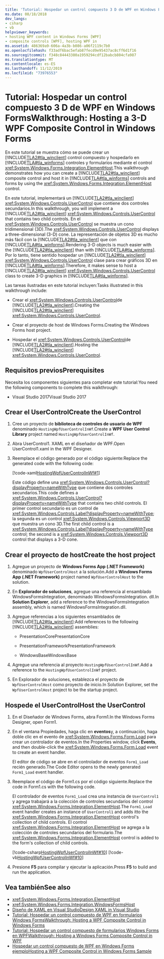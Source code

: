 ```yaml
---
title: 'Tutorial: Hospedar un control compuesto 3 D de WPF en Windows Forms'
ms.date: 08/18/2018
dev_langs:
- csharp
- vb
helpviewer_keywords:
- hosting WPF content in Windows Forms [WPF]
- composite controls [WPF], hosting WPF in
ms.assetid: 486369a9-606a-4a3b-b086-a06f2119c7b0
ms.openlocfilehash: f33adf6bac5efab87fecd9e95437ac8cff6d1f16
ms.sourcegitcommit: f348c84443380a1959294cdf12babcb804cfa987
ms.translationtype: MT
ms.contentlocale: es-ES
ms.lasthandoff: 11/12/2019
ms.locfileid: "73976553"
---
```

# <a name="walkthrough-hosting-a-3-d-wpf-composite-control-in-windows-forms"></a><span data-ttu-id="50ddb-102">Tutorial: Hospedar un control compuesto 3 D de WPF en Windows Forms</span><span class="sxs-lookup"><span data-stu-id="50ddb-102">Walkthrough: Hosting a 3-D WPF Composite Control in Windows Forms</span></span>

<span data-ttu-id="50ddb-103">En este tutorial se muestra cómo se puede crear un [!INCLUDE[TLA2#tla_winclient](../../../../includes/tla2sharptla-winclient-md.md)] control compuesto y hospedarlo en [!INCLUDE[TLA#tla_winforms](../../../../includes/tlasharptla-winforms-md.md)] controles y formularios mediante el control <xref:System.Windows.Forms.Integration.ElementHost>.</span><span class="sxs-lookup"><span data-stu-id="50ddb-103">This walkthrough demonstrates how you can create a [!INCLUDE[TLA2#tla_winclient](../../../../includes/tla2sharptla-winclient-md.md)] composite control and host it in [!INCLUDE[TLA#tla_winforms](../../../../includes/tlasharptla-winforms-md.md)] controls and forms by using the <xref:System.Windows.Forms.Integration.ElementHost> control.</span></span>

<span data-ttu-id="50ddb-104">En este tutorial, implementará un [!INCLUDE[TLA2#tla_winclient](../../../../includes/tla2sharptla-winclient-md.md)] <xref:System.Windows.Controls.UserControl> que contiene dos controles secundarios.</span><span class="sxs-lookup"><span data-stu-id="50ddb-104">In this walkthrough, you will implement a [!INCLUDE[TLA2#tla_winclient](../../../../includes/tla2sharptla-winclient-md.md)] <xref:System.Windows.Controls.UserControl> that contains two child controls.</span></span> <span data-ttu-id="50ddb-105">En el <xref:System.Windows.Controls.UserControl> se muestra un cono tridimensional (3D).</span><span class="sxs-lookup"><span data-stu-id="50ddb-105">The <xref:System.Windows.Controls.UserControl> displays a three-dimensional (3-D) cone.</span></span> <span data-ttu-id="50ddb-106">La representación de objetos 3D es mucho más fácil con la [!INCLUDE[TLA2#tla_winclient](../../../../includes/tla2sharptla-winclient-md.md)] que con [!INCLUDE[TLA#tla_winforms](../../../../includes/tlasharptla-winforms-md.md)].</span><span class="sxs-lookup"><span data-stu-id="50ddb-106">Rendering 3-D objects is much easier with the [!INCLUDE[TLA2#tla_winclient](../../../../includes/tla2sharptla-winclient-md.md)] than with [!INCLUDE[TLA#tla_winforms](../../../../includes/tlasharptla-winforms-md.md)].</span></span> <span data-ttu-id="50ddb-107">Por lo tanto, tiene sentido hospedar un [!INCLUDE[TLA2#tla_winclient](../../../../includes/tla2sharptla-winclient-md.md)] <xref:System.Windows.Controls.UserControl> clase para crear gráficos 3D en [!INCLUDE[TLA#tla_winforms](../../../../includes/tlasharptla-winforms-md.md)].</span><span class="sxs-lookup"><span data-stu-id="50ddb-107">Therefore, it makes sense to host a [!INCLUDE[TLA2#tla_winclient](../../../../includes/tla2sharptla-winclient-md.md)] <xref:System.Windows.Controls.UserControl> class to create 3-D graphics in [!INCLUDE[TLA#tla_winforms](../../../../includes/tlasharptla-winforms-md.md)].</span></span>

<span data-ttu-id="50ddb-108">Las tareas ilustradas en este tutorial incluyen:</span><span class="sxs-lookup"><span data-stu-id="50ddb-108">Tasks illustrated in this walkthrough include:</span></span>

- <span data-ttu-id="50ddb-109">Crear el <xref:System.Windows.Controls.UserControl>de [!INCLUDE[TLA2#tla_winclient](../../../../includes/tla2sharptla-winclient-md.md)].</span><span class="sxs-lookup"><span data-stu-id="50ddb-109">Creating the [!INCLUDE[TLA2#tla_winclient](../../../../includes/tla2sharptla-winclient-md.md)] <xref:System.Windows.Controls.UserControl>.</span></span>

- <span data-ttu-id="50ddb-110">Crear el proyecto de host de Windows Forms.</span><span class="sxs-lookup"><span data-stu-id="50ddb-110">Creating the Windows Forms host project.</span></span>

- <span data-ttu-id="50ddb-111">Hospedar el <xref:System.Windows.Controls.UserControl>de [!INCLUDE[TLA2#tla_winclient](../../../../includes/tla2sharptla-winclient-md.md)].</span><span class="sxs-lookup"><span data-stu-id="50ddb-111">Hosting the [!INCLUDE[TLA2#tla_winclient](../../../../includes/tla2sharptla-winclient-md.md)] <xref:System.Windows.Controls.UserControl>.</span></span>

## <a name="prerequisites"></a><span data-ttu-id="50ddb-112">Requisitos previos</span><span class="sxs-lookup"><span data-stu-id="50ddb-112">Prerequisites</span></span>

<span data-ttu-id="50ddb-113">Necesita los componentes siguientes para completar este tutorial:</span><span class="sxs-lookup"><span data-stu-id="50ddb-113">You need the following components to complete this walkthrough:</span></span>

- <span data-ttu-id="50ddb-114">Visual Studio 2017</span><span class="sxs-lookup"><span data-stu-id="50ddb-114">Visual Studio 2017</span></span>

<a name="To_Create_the_UserControl"></a>
## <a name="create-the-usercontrol"></a><span data-ttu-id="50ddb-115">Crear el UserControl</span><span class="sxs-lookup"><span data-stu-id="50ddb-115">Create the UserControl</span></span>

1. <span data-ttu-id="50ddb-116">Cree un proyecto de **biblioteca de controles de usuario de WPF** denominado `HostingWpfUserControlInWf`.</span><span class="sxs-lookup"><span data-stu-id="50ddb-116">Create a **WPF User Control Library** project named `HostingWpfUserControlInWf`.</span></span>

2. <span data-ttu-id="50ddb-117">Abra UserControl1. XAML en el diseñador de WPF.</span><span class="sxs-lookup"><span data-stu-id="50ddb-117">Open UserControl1.xaml in the WPF Designer.</span></span>

3. <span data-ttu-id="50ddb-118">Reemplace el código generado por el código siguiente:</span><span class="sxs-lookup"><span data-stu-id="50ddb-118">Replace the generated code with the following code:</span></span>

     [!code-xaml[HostingWpfUserControlInWf#1](~/samples/snippets/csharp/VS_Snippets_Wpf/HostingWpfUserControlInWf/CSharp/HostingWpfUserControlInWf/ConeControl.xaml#1)]

     <span data-ttu-id="50ddb-119">Este código define una <xref:System.Windows.Controls.UserControl?displayProperty=nameWithType> que contiene dos controles secundarios.</span><span class="sxs-lookup"><span data-stu-id="50ddb-119">This code defines a <xref:System.Windows.Controls.UserControl?displayProperty=nameWithType> that contains two child controls.</span></span> <span data-ttu-id="50ddb-120">El primer control secundario es un control de <xref:System.Windows.Controls.Label?displayProperty=nameWithType>; la segunda es un control <xref:System.Windows.Controls.Viewport3D> que muestra un cono 3D.</span><span class="sxs-lookup"><span data-stu-id="50ddb-120">The first child control is a <xref:System.Windows.Controls.Label?displayProperty=nameWithType> control; the second is a <xref:System.Windows.Controls.Viewport3D> control that displays a 3-D cone.</span></span>

<a name="To_Create_the_Windows_Forms_Host_Project"></a>
## <a name="create-the-host-project"></a><span data-ttu-id="50ddb-121">Crear el proyecto de host</span><span class="sxs-lookup"><span data-stu-id="50ddb-121">Create the host project</span></span>

1. <span data-ttu-id="50ddb-122">Agregue un proyecto de **Windows Forms App (.NET Framework)** denominado `WpfUserControlHost` a la solución.</span><span class="sxs-lookup"><span data-stu-id="50ddb-122">Add a **Windows Forms App (.NET Framework)** project named `WpfUserControlHost` to the solution.</span></span>

2. <span data-ttu-id="50ddb-123">En **Explorador de soluciones**, agregue una referencia al ensamblado WindowsFormsIntegration, denominado WindowsFormsIntegration. dll.</span><span class="sxs-lookup"><span data-stu-id="50ddb-123">In **Solution Explorer**, add a reference to the WindowsFormsIntegration assembly, which is named WindowsFormsIntegration.dll.</span></span>

3. <span data-ttu-id="50ddb-124">Agregue referencias a los siguientes ensamblados de [!INCLUDE[TLA2#tla_winclient](../../../../includes/tla2sharptla-winclient-md.md)]:</span><span class="sxs-lookup"><span data-stu-id="50ddb-124">Add references to the following [!INCLUDE[TLA2#tla_winclient](../../../../includes/tla2sharptla-winclient-md.md)] assemblies:</span></span>

    - <span data-ttu-id="50ddb-125">PresentationCore</span><span class="sxs-lookup"><span data-stu-id="50ddb-125">PresentationCore</span></span>

    - <span data-ttu-id="50ddb-126">PresentationFramework</span><span class="sxs-lookup"><span data-stu-id="50ddb-126">PresentationFramework</span></span>

    - <span data-ttu-id="50ddb-127">WindowsBase</span><span class="sxs-lookup"><span data-stu-id="50ddb-127">WindowsBase</span></span>

4. <span data-ttu-id="50ddb-128">Agregue una referencia al proyecto `HostingWpfUserControlInWf`.</span><span class="sxs-lookup"><span data-stu-id="50ddb-128">Add a reference to the `HostingWpfUserControlInWf` project.</span></span>

5. <span data-ttu-id="50ddb-129">En Explorador de soluciones, establezca el proyecto de `WpfUserControlHost` como proyecto de inicio.</span><span class="sxs-lookup"><span data-stu-id="50ddb-129">In Solution Explorer, set the `WpfUserControlHost` project to be the startup project.</span></span>

<a name="To_Host_the_Windows_Presentation_Foundation"></a>
## <a name="host-the-usercontrol"></a><span data-ttu-id="50ddb-130">Hospede el UserControl</span><span class="sxs-lookup"><span data-stu-id="50ddb-130">Host the UserControl</span></span>

1. <span data-ttu-id="50ddb-131">En el Diseñador de Windows Forms, abra Form1.</span><span class="sxs-lookup"><span data-stu-id="50ddb-131">In the Windows Forms Designer, open Form1.</span></span>

2. <span data-ttu-id="50ddb-132">En el ventana Propiedades, haga clic en **eventos**y, a continuación, haga doble clic en el evento de <xref:System.Windows.Forms.Form.Load> para crear un controlador de eventos.</span><span class="sxs-lookup"><span data-stu-id="50ddb-132">In the Properties window, click **Events**, and then double-click the <xref:System.Windows.Forms.Form.Load> event to create an event handler.</span></span>

     <span data-ttu-id="50ddb-133">El editor de código se abre en el controlador de eventos `Form1_Load` recién generado.</span><span class="sxs-lookup"><span data-stu-id="50ddb-133">The Code Editor opens to the newly generated `Form1_Load` event handler.</span></span>

3. <span data-ttu-id="50ddb-134">Reemplace el código de Form1.cs por el código siguiente.</span><span class="sxs-lookup"><span data-stu-id="50ddb-134">Replace the code in Form1.cs with the following code.</span></span>

     <span data-ttu-id="50ddb-135">El controlador de eventos `Form1_Load` crea una instancia de `UserControl1` y agrega trabajará a la colección de controles secundarios del control <xref:System.Windows.Forms.Integration.ElementHost>.</span><span class="sxs-lookup"><span data-stu-id="50ddb-135">The `Form1_Load` event handler creates an instance of `UserControl1` and adds itto the <xref:System.Windows.Forms.Integration.ElementHost> control's collection of child controls.</span></span> <span data-ttu-id="50ddb-136">El control <xref:System.Windows.Forms.Integration.ElementHost> se agrega a la colección de controles secundarios del formulario.</span><span class="sxs-lookup"><span data-stu-id="50ddb-136">The <xref:System.Windows.Forms.Integration.ElementHost> control is added to the form's collection of child controls.</span></span>

     [!code-csharp[HostingWpfUserControlInWf#10](~/samples/snippets/csharp/VS_Snippets_Wpf/HostingWpfUserControlInWf/CSharp/WpfUserControlHost/Form1.cs#10)]
     [!code-vb[HostingWpfUserControlInWf#10](~/samples/snippets/visualbasic/VS_Snippets_Wpf/HostingWpfUserControlInWf/VisualBasic/WpfUserControlHost/Form1.vb#10)]

4. <span data-ttu-id="50ddb-137">Presione **F5** para compilar y ejecutar la aplicación.</span><span class="sxs-lookup"><span data-stu-id="50ddb-137">Press **F5** to build and run the application.</span></span>

## <a name="see-also"></a><span data-ttu-id="50ddb-138">Vea también</span><span class="sxs-lookup"><span data-stu-id="50ddb-138">See also</span></span>

- <xref:System.Windows.Forms.Integration.ElementHost>
- <xref:System.Windows.Forms.Integration.WindowsFormsHost>
- [<span data-ttu-id="50ddb-139">Diseño de XAML en Visual Studio</span><span class="sxs-lookup"><span data-stu-id="50ddb-139">Design XAML in Visual Studio</span></span>](/visualstudio/xaml-tools/designing-xaml-in-visual-studio)
- [<span data-ttu-id="50ddb-140">Tutorial: Hospedar un control compuesto de WPF en formularios Windows Forms</span><span class="sxs-lookup"><span data-stu-id="50ddb-140">Walkthrough: Hosting a WPF Composite Control in Windows Forms</span></span>](walkthrough-hosting-a-wpf-composite-control-in-windows-forms.md)
- [<span data-ttu-id="50ddb-141">Tutorial: Hospedar un control compuesto de formularios Windows Forms en WPF</span><span class="sxs-lookup"><span data-stu-id="50ddb-141">Walkthrough: Hosting a Windows Forms Composite Control in WPF</span></span>](walkthrough-hosting-a-windows-forms-composite-control-in-wpf.md)
- [<span data-ttu-id="50ddb-142">Hospedar un control compuesto de WPF en Windows Forms ejemplo</span><span class="sxs-lookup"><span data-stu-id="50ddb-142">Hosting a WPF Composite Control in Windows Forms Sample</span></span>](https://go.microsoft.com/fwlink/?LinkID=160001)
